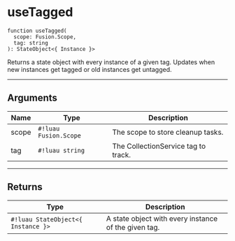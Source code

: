 <!-- This file was generated and is not intended for manual editing. -->
<!-- Run `lune run regen` to generate a fresh README. -->

# useTagged

```Luau
function useTagged(
  scope: Fusion.Scope,
  tag: string
): StateObject<{ Instance }>
```

Returns a state object with every instance of a given tag. Updates when new instances get tagged or old instances get untagged.

---

## Arguments

| Name     | Type     | Description          |
| -------- | -------- | -------------------- |
| scope | `#!luau Fusion.Scope` | The scope to store cleanup tasks. |
| tag | `#!luau string` | The CollectionService tag to track. |

---

## Returns

| Type     | Description                  |
| -------- | ---------------------------- |
| `#!luau StateObject<{ Instance }>` | A state object with every instance of the given tag. |
